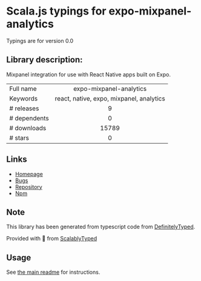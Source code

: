 
# Scala.js typings for expo-mixpanel-analytics

Typings are for version 0.0

## Library description:
Mixpanel integration for use with React Native apps built on Expo.

|                    |                 |
| ------------------ | :-------------: |
| Full name          | expo-mixpanel-analytics |
| Keywords           | react, native, expo, mixpanel, analytics |
| # releases         | 9 |
| # dependents       | 0 |
| # downloads        | 15789 |
| # stars            | 0 |

## Links
- [Homepage](https://github.com/codekadiya/expo-mixpanel-analytics#readme)
- [Bugs](https://github.com/codekadiya/expo-mixpanel-analytics/issues)
- [Repository](https://github.com/codekadiya/expo-mixpanel-analytics)
- [Npm](https://www.npmjs.com/package/expo-mixpanel-analytics)
    


## Note
This library has been generated from typescript code from [DefinitelyTyped](https://definitelytyped.org).

Provided with :purple_heart: from [ScalablyTyped](https://github.com/oyvindberg/ScalablyTyped)

## Usage
See [the main readme](../../readme.md) for instructions.


